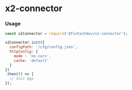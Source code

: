# x2-connector


### Usage

```JavaScript
const x2Connector = require('@fintechdev/x2-connector');

x2Connector.init({
  configPath: '/cfg/config.json',
  httpConfig: {
    mode : 'no-cors',
    cache: 'default'
  }
})
.then(() => {
  // Init App
});

```
